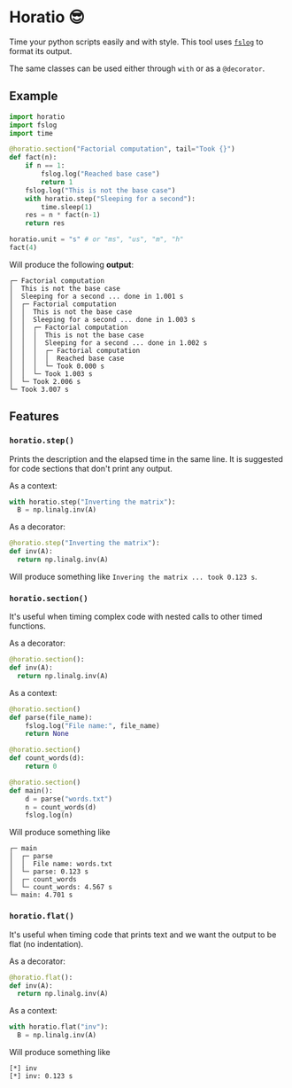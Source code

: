 # Horatio :sunglasses:
Time your python scripts easily and with style. This tool uses [`fslog`](https://github.com/fsossai/fslog) to format its output.

The same classes can be used either through `with` or as a `@decorator`.

## Example

```python
import horatio
import fslog
import time

@horatio.section("Factorial computation", tail="Took {}")
def fact(n):
    if n == 1:
        fslog.log("Reached base case")
        return 1
    fslog.log("This is not the base case")
    with horatio.step("Sleeping for a second"):
        time.sleep(1)
    res = n * fact(n-1)
    return res

horatio.unit = "s" # or "ms", "us", "m", "h"
fact(4)
```
Will produce the following **output**:
```
┌─ Factorial computation
│  This is not the base case
│  Sleeping for a second ... done in 1.001 s
│  ┌─ Factorial computation
│  │  This is not the base case
│  │  Sleeping for a second ... done in 1.003 s
│  │  ┌─ Factorial computation
│  │  │  This is not the base case
│  │  │  Sleeping for a second ... done in 1.002 s
│  │  │  ┌─ Factorial computation
│  │  │  │  Reached base case
│  │  │  └─ Took 0.000 s
│  │  └─ Took 1.003 s
│  └─ Took 2.006 s
└─ Took 3.007 s
```

## Features

### `horatio.step()` 
Prints the description and the elapsed time in the same line. It is suggested for code sections that don't print any output.

  As a context:
```python
with horatio.step("Inverting the matrix"):
  B = np.linalg.inv(A)
```
As a decorator:
```python
@horatio.step("Inverting the matrix"):
def inv(A):
  return np.linalg.inv(A)
```
Will produce something like `Invering the matrix ... took 0.123 s`.

### `horatio.section()`
It's useful when timing complex code with nested calls to other timed functions.

As a decorator:
```python
@horatio.section():
def inv(A):
  return np.linalg.inv(A)
```
As a context:
```python
@horatio.section()
def parse(file_name):
    fslog.log("File name:", file_name)
    return None

@horatio.section()
def count_words(d):
    return 0

@horatio.section()
def main():
    d = parse("words.txt")
    n = count_words(d)
    fslog.log(n)
```
Will produce something like
```
┌─ main
│  ┌─ parse
│  │  File name: words.txt
│  └─ parse: 0.123 s
│  ┌─ count_words
│  └─ count_words: 4.567 s
└─ main: 4.701 s
```

### `horatio.flat()`
It's useful when timing code that prints text and we want the output to be flat (no indentation).

As a decorator:
```python
@horatio.flat():
def inv(A):
  return np.linalg.inv(A)
```
 As a context:
```python
with horatio.flat("inv"):
  B = np.linalg.inv(A)
```
Will produce something like
```
[*] inv
[*] inv: 0.123 s
```



